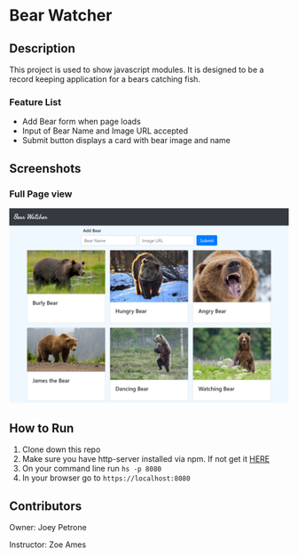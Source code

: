 # Bear Watcher

## Description 
This project is used to show javascript modules. It is designed to be a record keeping application for a bears catching fish.

### Feature List
* Add Bear form when page loads
* Input of Bear Name and Image URL accepted
* Submit button displays a card with bear image and name

## Screenshots
### Full Page view
![Main Screen](./images/screenshots/Bear-Watcher-full-page.png)

## How to Run
1. Clone down this repo
2. Make sure you have http-server installed via npm. If not get it
[HERE](https://www.npmjs.com/package/http-server)
3. On your command line run `hs -p 8080`
4. In your browser go to `https://localhost:8080`

## Contributors
Owner: Joey Petrone

Instructor: Zoe Ames
